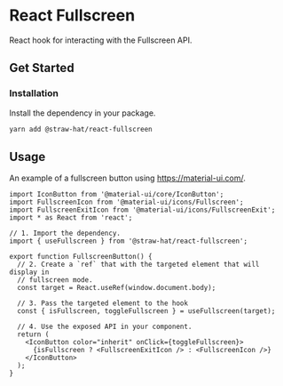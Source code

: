 # React Fullscreen

React hook for interacting with the Fullscreen API.

## Get Started

### Installation

Install the dependency in your package.

```sh
yarn add @straw-hat/react-fullscreen
```

## Usage

An example of a fullscreen button using https://material-ui.com/.

```tsx
import IconButton from '@material-ui/core/IconButton';
import FullscreenIcon from '@material-ui/icons/Fullscreen';
import FullscreenExitIcon from '@material-ui/icons/FullscreenExit';
import * as React from 'react';

// 1. Import the dependency.
import { useFullscreen } from '@straw-hat/react-fullscreen';

export function FullscreenButton() {
  // 2. Create a `ref` that with the targeted element that will display in
  // fullscreen mode.
  const target = React.useRef(window.document.body);

  // 3. Pass the targeted element to the hook
  const { isFullscreen, toggleFullscreen } = useFullscreen(target);

  // 4. Use the exposed API in your component.
  return (
    <IconButton color="inherit" onClick={toggleFullscreen}>
      {isFullscreen ? <FullscreenExitIcon /> : <FullscreenIcon />}
    </IconButton>
  );
}
```
